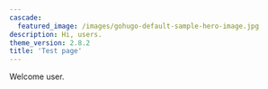 ```yaml
---
cascade:
  featured_image: /images/gohugo-default-sample-hero-image.jpg
description: Hi, users.
theme_version: 2.8.2
title: 'Test page'
---
```

Welcome user.
